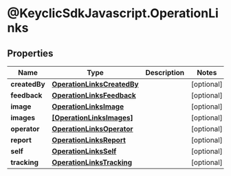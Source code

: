 # @KeyclicSdkJavascript.OperationLinks

## Properties
Name | Type | Description | Notes
------------ | ------------- | ------------- | -------------
**createdBy** | [**OperationLinksCreatedBy**](OperationLinksCreatedBy.md) |  | [optional] 
**feedback** | [**OperationLinksFeedback**](OperationLinksFeedback.md) |  | [optional] 
**image** | [**OperationLinksImage**](OperationLinksImage.md) |  | [optional] 
**images** | [**[OperationLinksImages]**](OperationLinksImages.md) |  | [optional] 
**operator** | [**OperationLinksOperator**](OperationLinksOperator.md) |  | [optional] 
**report** | [**OperationLinksReport**](OperationLinksReport.md) |  | [optional] 
**self** | [**OperationLinksSelf**](OperationLinksSelf.md) |  | [optional] 
**tracking** | [**OperationLinksTracking**](OperationLinksTracking.md) |  | [optional] 


